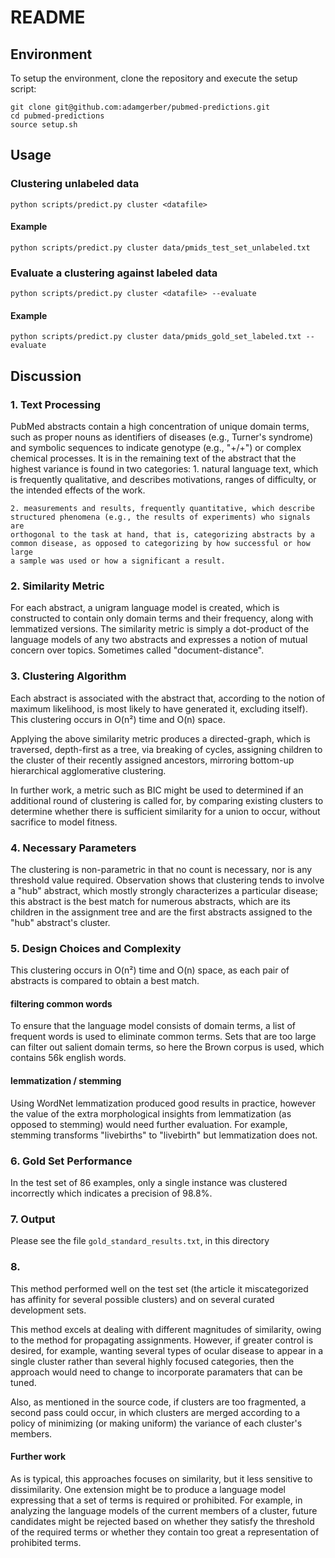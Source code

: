 # README

## Environment
To setup the environment, clone the repository and execute the setup script:
```
git clone git@github.com:adamgerber/pubmed-predictions.git
cd pubmed-predictions
source setup.sh
```

## Usage

### Clustering unlabeled data

```
python scripts/predict.py cluster <datafile>
```
#### Example
```
python scripts/predict.py cluster data/pmids_test_set_unlabeled.txt
```

### Evaluate a clustering against labeled data

```
python scripts/predict.py cluster <datafile> --evaluate
```

#### Example
```
python scripts/predict.py cluster data/pmids_gold_set_labeled.txt --evaluate
```


## Discussion

### 1. Text Processing
PubMed abstracts contain a high concentration of unique domain terms, such as
proper nouns as identifiers of diseases (e.g., Turner's syndrome) and symbolic
sequences to indicate genotype (e.g., "+/+") or complex chemical processes.
It is in the remaining text of the abstract that the highest variance is found
in two categories:
    1. natural language text, which is frequently qualitative, and describes
    motivations, ranges of difficulty, or the intended effects of the work.

    2. measurements and results, frequently quantitative, which describe
    structured phenomena (e.g., the results of experiments) who signals are
    orthogonal to the task at hand, that is, categorizing abstracts by a
    common disease, as opposed to categorizing by how successful or how large
    a sample was used or how a significant a result.

### 2. Similarity Metric
For each abstract, a unigram language model is created, which is constructed
to contain only domain terms and their frequency, along with lemmatized
versions. The similarity metric is simply a dot-product of the language models
of any two abstracts and expresses a notion of mutual concern over topics.
Sometimes called "document-distance".

### 3. Clustering Algorithm
Each abstract is associated with the abstract that, according to the notion of
maximum likelihood, is most likely to have generated it, excluding itself).
This clustering occurs in O(n²) time and O(n) space.

Applying the above similarity metric produces a directed-graph, which is
traversed, depth-first as a tree, via breaking of cycles, assigning children
to the cluster of their recently assigned ancestors, mirroring bottom-up
hierarchical agglomerative clustering.

In further work, a metric such as BIC might be used to determined if an
additional round of clustering is called for, by comparing existing clusters
to determine whether there is sufficient similarity for a union to occur,
without sacrifice to model fitness.

### 4. Necessary Parameters
The clustering is non-parametric in that no count is necessary, nor is any
threshold value required. Observation shows that clustering tends to involve
a "hub" abstract, which mostly strongly characterizes a particular disease;
this abstract is the best match for numerous abstracts, which are its children
in the assignment tree and are the first abstracts assigned to the "hub"
abstract's cluster.

### 5. Design Choices and Complexity
This clustering occurs in O(n²) time and O(n) space, as each pair of abstracts
is compared to obtain a best match.

#### filtering common words
To ensure that the language model consists of domain terms, a list of frequent
words is used to eliminate common terms. Sets that are too large can filter
out salient domain terms, so here the Brown corpus is used, which contains
56k english words.

#### lemmatization / stemming
Using WordNet lemmatization produced good results in practice, however the value
of the extra morphological insights from lemmatization (as opposed to stemming)
would need further evaluation. For example, stemming transforms "livebirths"
to "livebirth" but lemmatization does not.

### 6. Gold Set Performance
In the test set of 86 examples, only a single instance was clustered incorrectly
which indicates a precision of 98.8%.

### 7. Output
Please see the file `gold_standard_results.txt`, in this directory

### 8. 
This method performed well on the test set (the article it miscategorized has
affinity for several possible clusters) and on several curated development sets.

This method excels at dealing with different magnitudes of similarity, owing to
the method for propagating assignments. However, if greater control is desired,
for example, wanting several types of ocular disease to appear in a single
cluster rather than several highly focused categories, then the approach would
need to change to incorporate paramaters that can be tuned.

Also, as mentioned in the source code, if clusters are too fragmented, a second
pass could occur, in which clusters are merged according to a policy of
minimizing (or making uniform) the variance of each cluster's members.

#### Further work

As is typical, this approaches focuses on similarity, but it less sensitive to
dissimilarity. One extension might be to produce a language model expressing
that a set of terms is required or prohibited. For example, in analyzing the
language models of the current members of a cluster, future candidates might be
rejected based on whether they satisfy the threshold of the required terms
or whether they contain too great a representation of prohibited terms.
